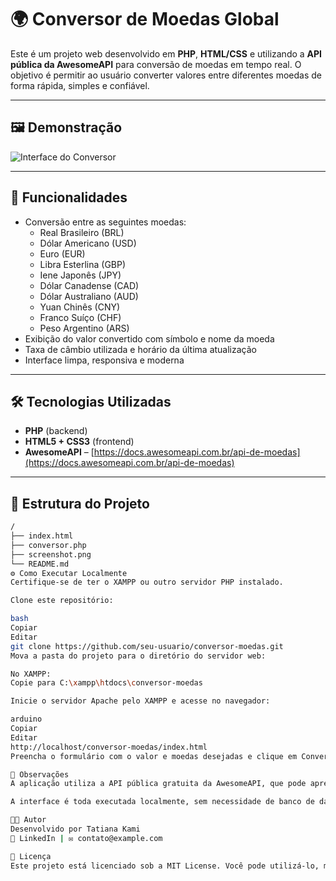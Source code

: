 # 🌍 Conversor de Moedas Global

Este é um projeto web desenvolvido em **PHP**, **HTML/CSS** e utilizando a **API pública da AwesomeAPI** para conversão de moedas em tempo real. O objetivo é permitir ao usuário converter valores entre diferentes moedas de forma rápida, simples e confiável.

---

## 🖼️ Demonstração

![Interface do Conversor](PHP-conversor/conversor2.png)



---

## 🚀 Funcionalidades

- Conversão entre as seguintes moedas:
  - Real Brasileiro (BRL)
  - Dólar Americano (USD)
  - Euro (EUR)
  - Libra Esterlina (GBP)
  - Iene Japonês (JPY)
  - Dólar Canadense (CAD)
  - Dólar Australiano (AUD)
  - Yuan Chinês (CNY)
  - Franco Suíço (CHF)
  - Peso Argentino (ARS)
- Exibição do valor convertido com símbolo e nome da moeda
- Taxa de câmbio utilizada e horário da última atualização
- Interface limpa, responsiva e moderna

---

## 🛠 Tecnologias Utilizadas

- **PHP** (backend)
- **HTML5 + CSS3** (frontend)
- **AwesomeAPI** – [https://docs.awesomeapi.com.br/api-de-moedas](https://docs.awesomeapi.com.br/api-de-moedas)

---

## 📂 Estrutura do Projeto

```bash
/
├── index.html          
├── conversor.php       
├── screenshot.png      
└── README.md           
⚙️ Como Executar Localmente
Certifique-se de ter o XAMPP ou outro servidor PHP instalado.

Clone este repositório:

bash
Copiar
Editar
git clone https://github.com/seu-usuario/conversor-moedas.git
Mova a pasta do projeto para o diretório do servidor web:

No XAMPP:
Copie para C:\xampp\htdocs\conversor-moedas

Inicie o servidor Apache pelo XAMPP e acesse no navegador:

arduino
Copiar
Editar
http://localhost/conversor-moedas/index.html
Preencha o formulário com o valor e moedas desejadas e clique em Converter.

📌 Observações
A aplicação utiliza a API pública gratuita da AwesomeAPI, que pode apresentar limitações de requisições por tempo.

A interface é toda executada localmente, sem necessidade de banco de dados.

🧑‍💻 Autor
Desenvolvido por Tatiana Kami
🔗 LinkedIn | ✉️ contato@example.com

📃 Licença
Este projeto está licenciado sob a MIT License. Você pode utilizá-lo, modificá-lo e distribuí-lo livremente, desde que mantenha os devidos créditos.


